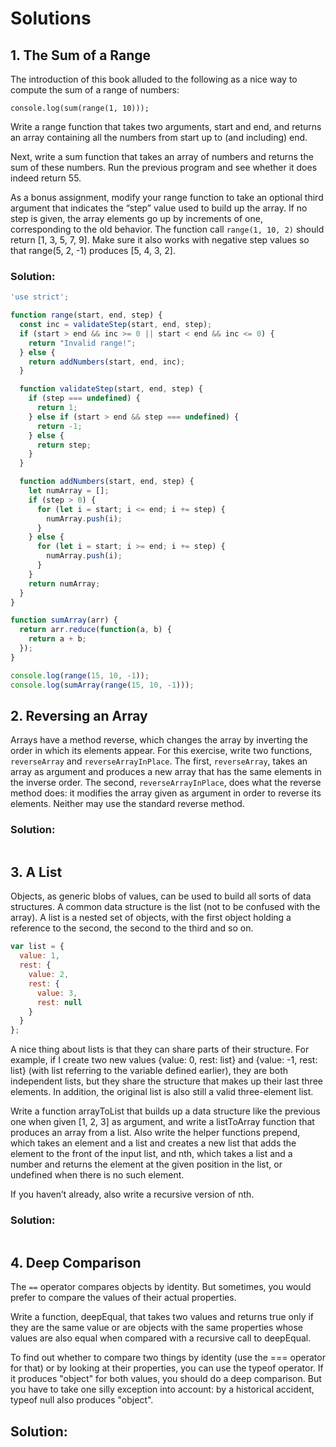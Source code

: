 # Solutions

## 1. The Sum of a Range

The introduction of this book alluded to the following as a nice way to compute the sum of a range of numbers:

`console.log(sum(range(1, 10)));`

Write a range function that takes two arguments, start and end, and returns an array containing all the numbers from start up to (and including) end.

Next, write a sum function that takes an array of numbers and returns the sum of these numbers. Run the previous program and see whether it does indeed return 55.

As a bonus assignment, modify your range function to take an optional third argument that indicates the “step” value used to build up the array. If no step is given, the array elements go up by increments of one, corresponding to the old behavior. The function call `range(1, 10, 2)` should return [1, 3, 5, 7, 9]. Make sure it also works with negative step values so that range(5, 2, -1) produces [5, 4, 3, 2].

### Solution:
```js
'use strict';

function range(start, end, step) {
  const inc = validateStep(start, end, step);
  if (start > end && inc >= 0 || start < end && inc <= 0) {
    return "Invalid range!";
  } else {
    return addNumbers(start, end, inc);
  }

  function validateStep(start, end, step) {
    if (step === undefined) {
      return 1;
    } else if (start > end && step === undefined) {
      return -1;
    } else {
      return step;
    }
  }

  function addNumbers(start, end, step) {
    let numArray = [];
    if (step > 0) {
      for (let i = start; i <= end; i += step) {
        numArray.push(i);
      }
    } else {
      for (let i = start; i >= end; i += step) {
        numArray.push(i);
      }
    }
    return numArray;
  }
}

function sumArray(arr) {
  return arr.reduce(function(a, b) {
    return a + b;
  });
}

console.log(range(15, 10, -1));
console.log(sumArray(range(15, 10, -1)));
```

## 2. Reversing an Array

Arrays have a method reverse, which changes the array by inverting the order in which its elements appear. For this exercise, write two functions, `reverseArray` and `reverseArrayInPlace`. The first, `reverseArray`, takes an array as argument and produces a new array that has the same elements in the inverse order. The second, `reverseArrayInPlace`, does what the reverse method does: it modifies the array given as argument in order to reverse its elements. Neither may use the standard reverse method.

### Solution:
```js

```

## 3. A List

Objects, as generic blobs of values, can be used to build all sorts of data structures. A common data structure is the list (not to be confused with the array). A list is a nested set of objects, with the first object holding a reference to the second, the second to the third and so on.
```js
var list = {
  value: 1,
  rest: {
    value: 2,
    rest: {
      value: 3,
      rest: null
    }
  }
};
```
A nice thing about lists is that they can share parts of their structure. For example, if I create two new values {value: 0, rest: list} and {value: -1, rest: list} (with list referring to the variable defined earlier), they are both independent lists, but they share the structure that makes up their last three elements. In addition, the original list is also still a valid three-element list.

Write a function arrayToList that builds up a data structure like the previous one when given [1, 2, 3] as argument, and write a listToArray function that produces an array from a list. Also write the helper functions prepend, which takes an element and a list and creates a new list that adds the element to the front of the input list, and nth, which takes a list and a number and returns the element at the given position in the list, or undefined when there is no such element.

If you haven’t already, also write a recursive version of nth.

### Solution:
```js

```

## 4. Deep Comparison

The `==` operator compares objects by identity. But sometimes, you would prefer to compare the values of their actual properties.

Write a function, deepEqual, that takes two values and returns true only if they are the same value or are objects with the same properties whose values are also equal when compared with a recursive call to deepEqual.

To find out whether to compare two things by identity (use the === operator for that) or by looking at their properties, you can use the typeof operator. If it produces "object" for both values, you should do a deep comparison. But you have to take one silly exception into account: by a historical accident, typeof null also produces "object".

## Solution: